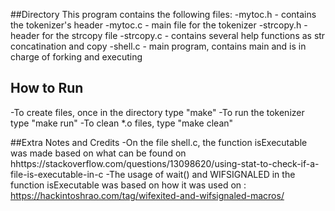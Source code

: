 ##Directory
This program contains the following files:
-mytoc.h - contains the tokenizer's header
-mytoc.c - main file for the tokenizer
-strcopy.h - header for the strcopy file
-strcopy.c - contains several help functions as str concatination and copy
-shell.c - main program, contains main and is in charge of forking and executing
## How to Run
-To create files, once in the directory type "make"
-To run the tokenizer type "make run"
-To clean *.o files, type "make clean"

##Extra Notes and Credits
-On the file shell.c, the function isExecutable was made based on what can be found on hhttps://stackoverflow.com/questions/13098620/using-stat-to-check-if-a-file-is-executable-in-c
-The usage of wait() and WIFSIGNALED in the function isExecutable was based on how it was used on : https://hackintoshrao.com/tag/wifexited-and-wifsignaled-macros/